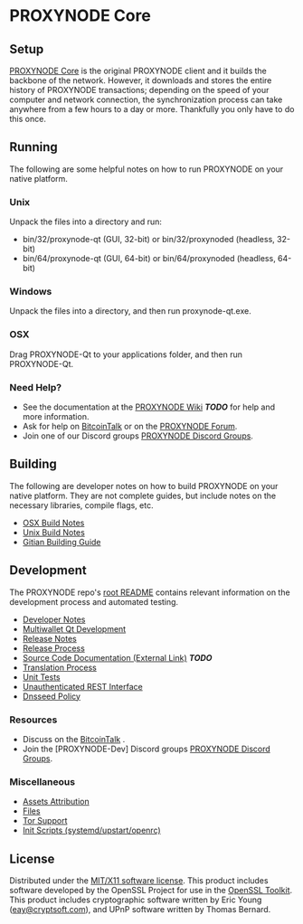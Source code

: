 PROXYNODE Core
=====================

Setup
---------------------
[PROXYNODE Core](http://PROXYNODEcoin.com) is the original PROXYNODE client and it builds the backbone of the network. However, it downloads and stores the entire history of PROXYNODE transactions; depending on the speed of your computer and network connection, the synchronization process can take anywhere from a few hours to a day or more. Thankfully you only have to do this once.

Running
---------------------
The following are some helpful notes on how to run PROXYNODE on your native platform.

### Unix

Unpack the files into a directory and run:

- bin/32/proxynode-qt (GUI, 32-bit) or bin/32/proxynoded (headless, 32-bit)
- bin/64/proxynode-qt (GUI, 64-bit) or bin/64/proxynoded (headless, 64-bit)

### Windows

Unpack the files into a directory, and then run proxynode-qt.exe.

### OSX

Drag PROXYNODE-Qt to your applications folder, and then run PROXYNODE-Qt.

### Need Help?

* See the documentation at the [PROXYNODE Wiki](https://en.bitcoin.it/wiki/Main_Page) ***TODO***
for help and more information.
* Ask for help on [BitcoinTalk](https://bitcointalk.org/index.php) or on the [PROXYNODE Forum](http://PROXYNODEcoin.com/).
* Join one of our Discord groups [PROXYNODE Discord Groups](https://discord.gg/YcnvMqt).

Building
---------------------
The following are developer notes on how to build PROXYNODE on your native platform. They are not complete guides, but include notes on the necessary libraries, compile flags, etc.

- [OSX Build Notes](build-osx.md)
- [Unix Build Notes](build-unix.md)
- [Gitian Building Guide](gitian-building.md)

Development
---------------------
The PROXYNODE repo's [root README](https://github.com/eastcoastcrypto/PROXYNODE/blob/master/README.md) contains relevant information on the development process and automated testing.

- [Developer Notes](developer-notes.md)
- [Multiwallet Qt Development](multiwallet-qt.md)
- [Release Notes](release-notes.md)
- [Release Process](release-process.md)
- [Source Code Documentation (External Link)](https://dev.visucore.com/bitcoin/doxygen/) ***TODO***
- [Translation Process](translation_process.md)
- [Unit Tests](unit-tests.md)
- [Unauthenticated REST Interface](REST-interface.md)
- [Dnsseed Policy](dnsseed-policy.md)

### Resources

* Discuss on the [BitcoinTalk](https://bitcointalk.org/index.php?topic=1262920.0) .
* Join the [PROXYNODE-Dev] Discord groups [PROXYNODE Discord Groups](https://discord.gg/YcnvMqt).

### Miscellaneous
- [Assets Attribution](assets-attribution.md)
- [Files](files.md)
- [Tor Support](tor.md)
- [Init Scripts (systemd/upstart/openrc)](init.md)

License
---------------------
Distributed under the [MIT/X11 software license](http://www.opensource.org/licenses/mit-license.php).
This product includes software developed by the OpenSSL Project for use in the [OpenSSL Toolkit](https://www.openssl.org/). This product includes
cryptographic software written by Eric Young ([eay@cryptsoft.com](mailto:eay@cryptsoft.com)), and UPnP software written by Thomas Bernard.

